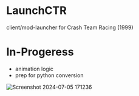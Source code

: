 # LaunchCTR
client/mod-launcher for Crash Team Racing (1999)

# In-Progeress
- animation logic
- prep for python conversion

![Screenshot 2024-07-05 171236](https://github.com/codyfonda/LaunchCTR/assets/121448706/b02fdcfb-34cb-4a57-a471-df677c9d2698)
